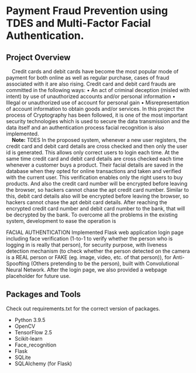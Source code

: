 # Payment Fraud Prevention using TDES and Multi-Factor Facial Authentication.
## Project Overview
&nbsp;&nbsp;&nbsp;&nbsp;Credit cards and debit cards have become the most popular mode of payment
for both online as well as regular purchase, cases of fraud associated with it
are also rising.
Credit card and debit card frauds are committed in the following ways:
• An act of criminal deception (misled with intent) by use of unauthorized
accounts and/or personal information
• Illegal or unauthorized use of account for personal gain
• Misrepresentation of account information to obtain goods and/or services.
In this project the process of Cryptography has been followed, it is one of the most important security technologies which is used to secure the data transmission and the data itself and an authentication process facial
recognition is also implemented.  
&nbsp;&nbsp;&nbsp;&nbsp;**Note:** 
TDES
In the proposed system, whenever a new user registers, the credit card
and debit card details are cross checked and then only the user id is
generated. This allows only correct users to login each time. At the same
time credit card and debit card details are cross checked each time
whenever a customer buys a product. Their facial details are saved in the
database when they opted for online transactions and taken and verified
with the current user. This verification enables only the right users to
buy products. And also the credit card number will be encrypted before
leaving the browser, so hackers cannot chase the apt credit card number.
Similar to this, debit card details also will be encrypted before leaving
the browser, so hackers cannot chase the apt debit card details. After
reaching the encrypted credit card number and debit card number to the
bank, that will be decrypted by the bank. To overcome all the problems
in the existing system, development to ease the operation is

FACIAL AUTHENTICATION
Implemented Flask web application login page including face verification (1-to-1 to verify whether the person who is logging in is really that person), for security purpose, with liveness detection mechanism (to check whether the person detected on the camera is a REAL person or FAKE (eg. image, video, etc. of that person)), for Anti-Spoofting (Others pretending to be the person), built with Convolutional Neural Network. After the login page, we also provided a webpage placeholder for future use.




## Packages and Tools
Check out requirements.txt for the correct version of packages.
- Python 3.9.5
- OpenCV
- TensorFlow 2.5
- Scikit-learn
- Face_recognition
- Flask
- SQLite
- SQLAlchemy (for Flask)

